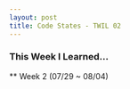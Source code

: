```yaml
---
layout: post
title: Code States - TWIL 02
---
```


### This Week I Learned...

** Week 2 (07/29 ~ 08/04)
